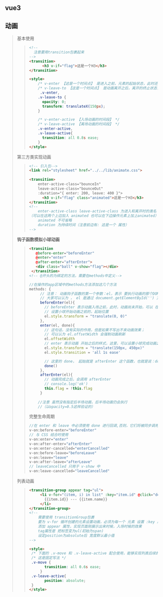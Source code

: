 ## vue3

## 动画

> 基本使用
>
> > ```html
> > <!--
> >   注意要用transition包裹起来
> > -->
> > <transition>
> >       <h3 v-if="flag">这是一个H3</h3>
> > </transition>
> > 
> > <style>
> >     /* v-enter 【这是一个时间点】 是进入之前，元素的起始状态，此时还没有开始进入 */
> >     /* v-leave-to 【这是一个时间点】 是动画离开之后，离开的终止状态，此时，元素 动画已经		结束了 */
> >      .v-enter,
> >     .v-leave-to {
> >       opacity: 0;
> >       transform: translateX(150px);
> >     }
> > 
> >     /* v-enter-active 【入场动画的时间段】 */
> >     /* v-leave-active 【离场动画的时间段】 */
> >     .v-enter-active,
> >     .v-leave-active{
> >       transition: all 0.8s ease;
> >     }
> > </style>
> > ```
>
> 第三方类实现动画
>
> > ```html
> > <!-- 引入包-->
> > <link rel="stylesheet" href="../../lib/animate.css">
> >  
> > <transition>
> >     enter-active-class="bounceIn" 
> >     leave-active-class="bounceOut" 
> >     :duration="{ enter: 200, leave: 400 }">
> >       <h3 v-if="flag" class="animated">这是一个H3</h3>
> > </transition> 
> > <!-- 
> > 	enter-active-class leave-active-class 为进入和离开时的类名
> > （可以在这两个上边加入 animated 也可以在下边操作元素上加上animated）
> > 	animated 不可省略
> > 	duration 为持续时间（注意前边有: 这是一个 属性）
> > -->
> > ```
>
> **钩子函数模拟小球动画**
>
> > ```html
> > <transition
> >    @before-enter="beforeEnter"
> >    @enter="enter"
> >    @after-enter="afterEnter">
> >    <div class="ball" v-show="flag"></div>
> >  </transition>
> > <!-- @开头的为绑定的方法，需要在methods中定义-->
> > ```
> >
> > ```javascript
> > //在操作的app区域中的methods方法添加这几个方法
> > methods: {
> >      // 注意： 动画钩子函数的第一个参数：el，表示 要执行动画的那个DOM元素，是个原生的 JS DOM对象
> >      // 大家可以认为 ， el 是通过 document.getElementById('') 方式获取到的原生JS DOM对象
> >      beforeEnter(el){
> >        // beforeEnter 表示动画入场之前，此时，动画尚未开始，可以 在 beforeEnter 中，设置元素开始动画之前的起始样式
> >        // 设置小球开始动画之前的，起始位置
> >        el.style.transform = "translate(0, 0)"
> >      },
> >      enter(el, done){
> >        // 这句话，没有实际的作用，但是如果不写出不来动画效果；
> >        // 可以认为 el.offsetWidth 会强制动画刷新
> >        el.offsetWidth
> >        // enter 表示动画 开始之后的样式，这里，可以设置小球完成动画之后的，结束状态
> >        el.style.transform = "translate(150px, 450px)"
> >        el.style.transition = 'all 1s ease'
> > 
> >        // 这里的 done， 起始就是 afterEnter 这个函数，也就是说：done 是 afterEnter 函数的引用
> >        done()
> >      },
> >      afterEnter(el){
> >        // 动画完成之后，会调用 afterEnter
> >        // console.log('ok')
> >        this.flag = !this.flag
> >      }
> >     
> >     //注意 虽然没有指定后半场动画，后半场动画仍会执行
> >     //（以opacity=0.5这样验证的）
> > ```
> >
> > 
> >
> > 完整生命周期
> >
> > ```javascript
> > //在 enter 和 leave 中必须使用 done 进行回调,否则，它们将被同步调用，过渡会立即完成
> > v-on:before-enter="beforeEnter"
> > // 与 CSS 结合时使用
> > v-on:enter="enter"
> > v-on:after-enter="afterEnter"
> > v-on:enter-cancelled="enterCancelled"
> > v-on:before-leave="beforeLeave"
> > v-on:leave="leave"
> > v-on:after-leave="afterLeave"
> > // leaveCancelled 只用于 v-show 中
> > v-on:leave-cancelled="leaveCancelled"
> > ```
> >
> > 
>
> 列表动画
>
> > ```html
> > <transition-group appear tag="ul">
> >      <li v-for="(item, i) in list" :key="item.id" @click="del(i)">
> >        {{item.id}} --- {{item.name}}
> >      </li>
> > </transition-group>
> > <!-- 
> > 	需要使用 transitionGroup包裹
> > 	要为 v-for 循环创建的元素设置动画，必须为每一个 元素 设置 :key 属性
> > 	添加 appear 属性，实现页面刚展示出来时候，入场时候的效果
> > 	tag属性是 把标签变为ul(初始为span)
> > 	设定position为absolute后 宽度默认最小值
> > -->
> > 
> > <style>
> >  /* 下面的 .v-move 和 .v-leave-active 配合使用，能够实现列表后续的元素，渐渐地漂上来的效果 */
> >  /* 这是固定写法 */
> >  .v-move {
> >        transition: all 0.6s ease;
> >      }
> >  .v-leave-active{
> >        position: absolute;
> >  }
> > </style>
> > ```
> >
> > 